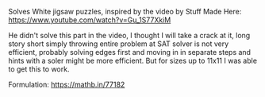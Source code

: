 

Solves White jigsaw puzzles, inspired by the video by Stuff Made Here:
https://www.youtube.com/watch?v=Gu_1S77XkiM

He didn't solve this part in the video, I thought I will take a crack at it, 
long story short simply throwing  entire problem  at SAT solver is not very efficient, probably 
solving edges first and moving in in separate steps and hints with a soler might be
more efficient. But for sizes up to 11x11 I was able to get this to work.

Formulation: https://mathb.in/77182
